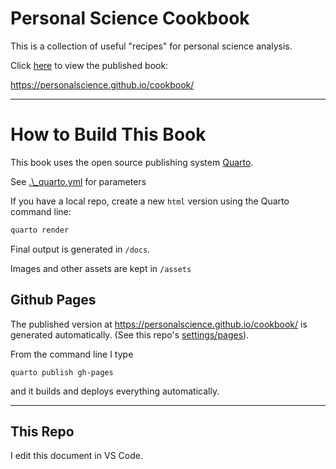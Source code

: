 # Personal Science Cookbook

This is a collection of useful "recipes" for personal science analysis.

Click [here](https://personalscience.github.io/cookbook/) to view the published book:

https://personalscience.github.io/cookbook/

------------------------------------------------------------------------

# How to Build This Book

This book uses the open source publishing system [Quarto](https://quarto.org/).

See [.\\\_quarto.yml](./blob/master/_quarto.yml) for parameters

If you have a local repo, create a new `html` version using the Quarto command line:

```sh
quarto render
```

Final output is generated in `/docs`. 


Images and other assets are kept in `/assets`


## Github Pages

The published version at https://personalscience.github.io/cookbook/ is generated automatically. (See this repo's [settings/pages](./settings/pages)).

From the command line I type
```
quarto publish gh-pages
```

and it builds and deploys everything automatically.

***

## This Repo
I edit this document in VS Code.